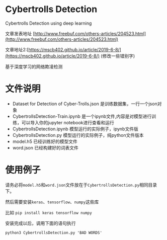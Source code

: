 # Cybertrolls Detection
Cybertrolls Detection using deep learning

文章发表地址 [http://www.freebuf.com/others-articles/204523.html](http://www.freebuf.com/others-articles/204523.html)

文章地址2:[https://mscb402.github.io/article/2019-6-8/](https://mscb402.github.io/article/2019-6-8/) (修改一些错别字)

基于深度学习的网络欺凌检测

# 文件说明

- Dataset for Detection of Cyber-Trolls.json 是训练数据集，一行一个json对象
- CybertrollsDetection-Train.ipynb 是一个ipynb文件,内容是对模型进行训练，可以导入你的jupyter notebook进行查看和运行
- CybertrollsDetection.ipynb 模型运行的实际例子，ipynb文件版
- CybertrollsDetection.py 模型运行的实际例子，纯python文件版本
- model.h5 已经训练好的模型文件
- word.json 已经构建好的词表文件

# 使用例子

请务必将`model.h5`和`word.json`文件放在于`CybertrollsDetection.py`相同目录下。

然后需要安装`keras`、`tensorflow`、`numpy`这些库

比如 `pip install keras tensorflow numpy`

安装完成以后，调用下面的语句执行

`python3 CybertrollsDetection.py 'BAD WORDS'`

